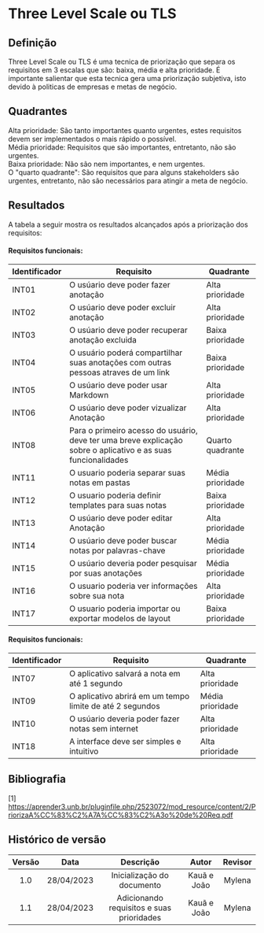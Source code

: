 # Three Level Scale ou TLS

## Definição

Three Level Scale ou TLS é uma tecnica de priorização que separa os requisitos em 3 escalas que são: baixa, média e alta prioridade. É importante salientar que esta tecnica gera uma priorização subjetiva, isto devido à politicas de empresas e metas de negócio.

## Quadrantes

Alta prioridade: São tanto importantes quanto urgentes, estes requisitos devem ser implementados o mais rápido o possível. </br>
Média prioridade: Requisitos que são importantes, entretanto, não são urgentes.</br>
Baixa prioridade: Não são nem importantes, e nem urgentes.</br>
O "quarto quadrante": São requisitos que para alguns stakeholders são urgentes, entretanto, não são necessários para atingir a meta de negócio.</br>

## Resultados

A tabela a seguir mostra os resultados alcançados após a priorização dos requisitos:

#### Requisitos funcionais:

| Identificador| Requisito | Quadrante|
|---------------|-----------|-----------|
|INT01|O usúario deve poder fazer anotação| Alta prioridade|
|INT02|O usúario deve poder excluir anotação| Alta prioridade|
|INT03|O usúario deve poder recuperar anotação excluida| Baixa prioridade|
|INT04|O usuário poderá compartilhar suas anotações com outras pessoas atraves de um link| Baixa prioridade|
|INT05| O usúario deve poder usar Markdown| Alta prioridade|
|INT06|O usúario deve poder vizualizar Anotação| Alta prioridade|
|INT08|	Para o primeiro acesso do usuário, deve ter uma breve explicação sobre o aplicativo e as suas funcionalidades|Quarto quadrante|
|INT11|O usuario poderia separar suas notas em pastas| Média prioridade|
|INT12|O usuario poderia definir templates para suas notas| Baixa prioridade|
|INT13|O usúario deve poder editar Anotação|Alta prioridade|
|INT14|O usúario deve poder buscar notas por palavras-chave| Média prioridade|
|INT15|O usúario deveria poder pesquisar por suas anotações|Média prioridade|
|INT16|O usuario poderia ver informações sobre sua nota| Alta prioridade|
|INT17|	O usuario poderia importar ou exportar modelos de layout| Baixa prioridade|


#### Requisitos funcionais:

| Identificador| Requisito | Quadrante|
|---------------|-----------|-----------|
|INT07|O aplicativo salvará a nota em até 1 segundo| Alta prioridade|
|INT09|O aplicativo abrirá em um tempo limite de até 2 segundos| Média prioridade|
|INT10|O usúario deveria poder fazer notas sem internet| Alta prioridade|
|INT18|A interface deve ser simples e intuitivo| Alta prioridade|

## Bibliografia

[1] https://aprender3.unb.br/pluginfile.php/2523072/mod_resource/content/2/PriorizaA%CC%83%C2%A7A%CC%83%C2%A3o%20de%20Req.pdf

## Histórico de versão
| Versão | Data | Descrição | Autor | Revisor |
| :----: | :--: | :-------: | :---: | :-----: |
| 1.0 | 28/04/2023 | Inicialização do documento | Kauã e João | Mylena |
| 1.1 |28/04/2023| Adicionando requisitos e suas prioridades |Kauã e João|Mylena|
